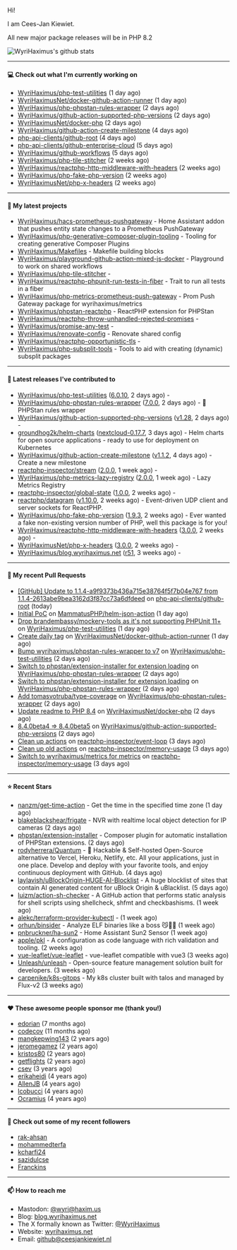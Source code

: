 Hi!

I am Cees-Jan Kiewiet.

All new major package releases will be in PHP 8.2

![WyriHaximus's github stats](https://github-readme-stats.vercel.app/api?username=WyriHaximus&show_icons=true)

---

#### 💻 Check out what I'm currently working on

- [WyriHaximus/php-test-utilities](https://github.com/WyriHaximus/php-test-utilities) (1 day ago)
- [WyriHaximusNet/docker-github-action-runner](https://github.com/WyriHaximusNet/docker-github-action-runner) (1 day ago)
- [WyriHaximus/php-phpstan-rules-wrapper](https://github.com/WyriHaximus/php-phpstan-rules-wrapper) (2 days ago)
- [WyriHaximus/github-action-supported-php-versions](https://github.com/WyriHaximus/github-action-supported-php-versions) (2 days ago)
- [WyriHaximusNet/docker-php](https://github.com/WyriHaximusNet/docker-php) (2 days ago)
- [WyriHaximus/github-action-create-milestone](https://github.com/WyriHaximus/github-action-create-milestone) (4 days ago)
- [php-api-clients/github-root](https://github.com/php-api-clients/github-root) (4 days ago)
- [php-api-clients/github-enterprise-cloud](https://github.com/php-api-clients/github-enterprise-cloud) (5 days ago)
- [WyriHaximus/github-workflows](https://github.com/WyriHaximus/github-workflows) (5 days ago)
- [WyriHaximus/php-tile-stitcher](https://github.com/WyriHaximus/php-tile-stitcher) (2 weeks ago)
- [WyriHaximus/reactphp-http-middleware-with-headers](https://github.com/WyriHaximus/reactphp-http-middleware-with-headers) (2 weeks ago)
- [WyriHaximus/php-fake-php-version](https://github.com/WyriHaximus/php-fake-php-version) (2 weeks ago)
- [WyriHaximusNet/php-x-headers](https://github.com/WyriHaximusNet/php-x-headers) (2 weeks ago)

---

#### 🌱 My latest projects

- [WyriHaximus/hacs-prometheus-pushgateway](https://github.com/WyriHaximus/hacs-prometheus-pushgateway) - Home Assistant addon that pushes entity state changes to a Prometheus PushGateway
- [WyriHaximus/php-generative-composer-plugin-tooling](https://github.com/WyriHaximus/php-generative-composer-plugin-tooling) - Tooling for creating generative Composer Plugins
- [WyriHaximus/Makefiles](https://github.com/WyriHaximus/Makefiles) - Makefile building blocks
- [WyriHaximus/playground-github-action-mixed-js-docker](https://github.com/WyriHaximus/playground-github-action-mixed-js-docker) - Playground to work on shared workflows
- [WyriHaximus/php-tile-stitcher](https://github.com/WyriHaximus/php-tile-stitcher) - 
- [WyriHaximus/reactphp-phpunit-run-tests-in-fiber](https://github.com/WyriHaximus/reactphp-phpunit-run-tests-in-fiber) - Trait to run all tests in a fiber
- [WyriHaximus/php-metrics-prometheus-push-gateway](https://github.com/WyriHaximus/php-metrics-prometheus-push-gateway) - Prom Push Gateway package for wyrihaximus/metrics
- [WyriHaximus/phpstan-reactphp](https://github.com/WyriHaximus/phpstan-reactphp) - ReactPHP extension for PHPStan
- [WyriHaximus/reactphp-throw-unhandled-rejected-promises](https://github.com/WyriHaximus/reactphp-throw-unhandled-rejected-promises) - 
- [WyriHaximus/promise-any-test](https://github.com/WyriHaximus/promise-any-test) - 
- [WyriHaximus/renovate-config](https://github.com/WyriHaximus/renovate-config) - Renovate shared config
- [WyriHaximus/reactphp-opportunistic-tls](https://github.com/WyriHaximus/reactphp-opportunistic-tls) - 
- [WyriHaximus/php-subsplit-tools](https://github.com/WyriHaximus/php-subsplit-tools) - Tools to aid with creating (dynamic) subsplit packages

---

#### 🔭 Latest releases I've contributed to

- [WyriHaximus/php-test-utilities](https://github.com/WyriHaximus/php-test-utilities) ([6.0.10](https://github.com/WyriHaximus/php-test-utilities/releases/tag/6.0.10), 2 days ago) - 
- [WyriHaximus/php-phpstan-rules-wrapper](https://github.com/WyriHaximus/php-phpstan-rules-wrapper) ([7.0.0](https://github.com/WyriHaximus/php-phpstan-rules-wrapper/releases/tag/7.0.0), 2 days ago) - 🌯 PHPStan rules wrapper
- [WyriHaximus/github-action-supported-php-versions](https://github.com/WyriHaximus/github-action-supported-php-versions) ([v1.28](https://github.com/WyriHaximus/github-action-supported-php-versions/releases/tag/v1.28), 2 days ago) - 
- [groundhog2k/helm-charts](https://github.com/groundhog2k/helm-charts) ([nextcloud-0.17.7](https://github.com/groundhog2k/helm-charts/releases/tag/nextcloud-0.17.7), 3 days ago) - Helm charts for open source applications - ready to use for deployment on Kubernetes
- [WyriHaximus/github-action-create-milestone](https://github.com/WyriHaximus/github-action-create-milestone) ([v1.1.2](https://github.com/WyriHaximus/github-action-create-milestone/releases/tag/v1.1.2), 4 days ago) - Create a new milestone
- [reactphp-inspector/stream](https://github.com/reactphp-inspector/stream) ([2.0.0](https://github.com/reactphp-inspector/stream/releases/tag/2.0.0), 1 week ago) - 
- [WyriHaximus/php-metrics-lazy-registry](https://github.com/WyriHaximus/php-metrics-lazy-registry) ([2.0.0](https://github.com/WyriHaximus/php-metrics-lazy-registry/releases/tag/2.0.0), 1 week ago) - Lazy Metrics Registry
- [reactphp-inspector/global-state](https://github.com/reactphp-inspector/global-state) ([1.0.0](https://github.com/reactphp-inspector/global-state/releases/tag/1.0.0), 2 weeks ago) - 
- [reactphp/datagram](https://github.com/reactphp/datagram) ([v1.10.0](https://github.com/reactphp/datagram/releases/tag/v1.10.0), 2 weeks ago) - Event-driven UDP client and server sockets for ReactPHP.
- [WyriHaximus/php-fake-php-version](https://github.com/WyriHaximus/php-fake-php-version) ([1.9.3](https://github.com/WyriHaximus/php-fake-php-version/releases/tag/1.9.3), 2 weeks ago) - Ever wanted a fake non-existing version number of PHP, well this package is for you!
- [WyriHaximus/reactphp-http-middleware-with-headers](https://github.com/WyriHaximus/reactphp-http-middleware-with-headers) ([3.0.0](https://github.com/WyriHaximus/reactphp-http-middleware-with-headers/releases/tag/3.0.0), 2 weeks ago) - 
- [WyriHaximusNet/php-x-headers](https://github.com/WyriHaximusNet/php-x-headers) ([3.0.0](https://github.com/WyriHaximusNet/php-x-headers/releases/tag/3.0.0), 2 weeks ago) - 
- [WyriHaximus/blog.wyrihaximus.net](https://github.com/WyriHaximus/blog.wyrihaximus.net) ([r51](https://github.com/WyriHaximus/blog.wyrihaximus.net/releases/tag/r51), 3 weeks ago) - 

---

#### 🔨 My recent Pull Requests

- [[GitHub] Update to 1.1.4-a9f9373b436a715e38764f5f7b04e767 from 1.1.4-2613abe9bea3162d3f87cc73a6dfdeed](https://github.com/php-api-clients/github-root/pull/1296) on [php-api-clients/github-root](https://github.com/php-api-clients/github-root) (today)
- [Initial PoC](https://github.com/MammatusPHP/helm-json-action/pull/1) on [MammatusPHP/helm-json-action](https://github.com/MammatusPHP/helm-json-action) (1 day ago)
- [Drop brandembassy/mockery-tools as it&#39;s not supporting PHPUnit 11&#43;](https://github.com/WyriHaximus/php-test-utilities/pull/942) on [WyriHaximus/php-test-utilities](https://github.com/WyriHaximus/php-test-utilities) (1 day ago)
- [Create daily tag](https://github.com/WyriHaximusNet/docker-github-action-runner/pull/11) on [WyriHaximusNet/docker-github-action-runner](https://github.com/WyriHaximusNet/docker-github-action-runner) (1 day ago)
- [Bump wyrihaximus/phpstan-rules-wrapper to v7](https://github.com/WyriHaximus/php-test-utilities/pull/939) on [WyriHaximus/php-test-utilities](https://github.com/WyriHaximus/php-test-utilities) (2 days ago)
- [Switch to phpstan/extension-installer for extension loading](https://github.com/WyriHaximus/php-phpstan-rules-wrapper/pull/128) on [WyriHaximus/php-phpstan-rules-wrapper](https://github.com/WyriHaximus/php-phpstan-rules-wrapper) (2 days ago)
- [Switch to phpstan/extension-installer for extension loading](https://github.com/WyriHaximus/php-phpstan-rules-wrapper/pull/127) on [WyriHaximus/php-phpstan-rules-wrapper](https://github.com/WyriHaximus/php-phpstan-rules-wrapper) (2 days ago)
- [Add tomasvotruba/type-coverage](https://github.com/WyriHaximus/php-phpstan-rules-wrapper/pull/126) on [WyriHaximus/php-phpstan-rules-wrapper](https://github.com/WyriHaximus/php-phpstan-rules-wrapper) (2 days ago)
- [Update readme to PHP 8.4](https://github.com/WyriHaximusNet/docker-php/pull/252) on [WyriHaximusNet/docker-php](https://github.com/WyriHaximusNet/docker-php) (2 days ago)
- [8.4.0beta4 =&gt; 8.4.0beta5](https://github.com/WyriHaximus/github-action-supported-php-versions/pull/57) on [WyriHaximus/github-action-supported-php-versions](https://github.com/WyriHaximus/github-action-supported-php-versions) (2 days ago)
- [Clean up actions](https://github.com/reactphp-inspector/event-loop/pull/44) on [reactphp-inspector/event-loop](https://github.com/reactphp-inspector/event-loop) (3 days ago)
- [Clean up old actions](https://github.com/reactphp-inspector/memory-usage/pull/45) on [reactphp-inspector/memory-usage](https://github.com/reactphp-inspector/memory-usage) (3 days ago)
- [Switch to wyrihaximus/metrics for metrics](https://github.com/reactphp-inspector/memory-usage/pull/44) on [reactphp-inspector/memory-usage](https://github.com/reactphp-inspector/memory-usage) (3 days ago)

---

#### ⭐ Recent Stars

- [nanzm/get-time-action](https://github.com/nanzm/get-time-action) - Get the time in the specified time zone (1 day ago)
- [blakeblackshear/frigate](https://github.com/blakeblackshear/frigate) - NVR with realtime local object detection for IP cameras (2 days ago)
- [phpstan/extension-installer](https://github.com/phpstan/extension-installer) - Composer plugin for automatic installation of PHPStan extensions. (2 days ago)
- [rodyherrera/Quantum](https://github.com/rodyherrera/Quantum) - 🚀 Hackable &amp; Self-hosted Open-Source alternative to Vercel, Heroku, Netlify, etc. All your applications, just in one place. Develop and deploy with your favorite tools, and enjoy continuous deployment with GitHub.  (4 days ago)
- [laylavish/uBlockOrigin-HUGE-AI-Blocklist](https://github.com/laylavish/uBlockOrigin-HUGE-AI-Blocklist) - A huge blocklist of sites that contain AI generated content for uBlock Origin &amp; uBlacklist. (5 days ago)
- [luizm/action-sh-checker](https://github.com/luizm/action-sh-checker) - A GitHub action that performs static analysis for shell scripts using shellcheck, shfmt and checkbashisms. (1 week ago)
- [alekc/terraform-provider-kubectl](https://github.com/alekc/terraform-provider-kubectl) -  (1 week ago)
- [orhun/binsider](https://github.com/orhun/binsider) - Analyze ELF binaries like a boss 😼🕵️‍♂️ (1 week ago)
- [pnbruckner/ha-sun2](https://github.com/pnbruckner/ha-sun2) - Home Assistant Sun2 Sensor (1 week ago)
- [apple/pkl](https://github.com/apple/pkl) - A configuration as code language with rich validation and tooling. (2 weeks ago)
- [vue-leaflet/vue-leaflet](https://github.com/vue-leaflet/vue-leaflet) - vue-leaflet compatible with vue3 (3 weeks ago)
- [Unleash/unleash](https://github.com/Unleash/unleash) - Open-source feature management solution built for developers. (3 weeks ago)
- [carpenike/k8s-gitops](https://github.com/carpenike/k8s-gitops) - My k8s cluster built with talos and managed by Flux-v2 (3 weeks ago)

---

#### ❤️ These awesome people sponsor me (thank you!)

- [edorian](https://github.com/edorian) (7 months ago)
- [codecov](https://github.com/codecov) (11 months ago)
- [mangkepwing143](https://github.com/mangkepwing143) (2 years ago)
- [jeromegamez](https://github.com/jeromegamez) (2 years ago)
- [kristos80](https://github.com/kristos80) (2 years ago)
- [getflights](https://github.com/getflights) (2 years ago)
- [csev](https://github.com/csev) (3 years ago)
- [erikaheidi](https://github.com/erikaheidi) (4 years ago)
- [AllenJB](https://github.com/AllenJB) (4 years ago)
- [lcobucci](https://github.com/lcobucci) (4 years ago)
- [Ocramius](https://github.com/Ocramius) (4 years ago)

---

#### 👯 Check out some of my recent followers

- [rak-ahsan](https://github.com/rak-ahsan)
- [mohammedterfa](https://github.com/mohammedterfa)
- [kcharfi24](https://github.com/kcharfi24)
- [sazidulcse](https://github.com/sazidulcse)
- [Franckins](https://github.com/Franckins)

---

#### 📫 How to reach me

- Mastodon: [@wyri@haxim.us](https://toot-toot.wyrihaxim.us/@wyri)
- Blog: [blog.wyrihaximus.net](https://blog.wyrihaximus.net/)
- The X formally known as Twitter: [@WyriHaximus](https://twitter.com/WyriHaximus)
- Website: [wyrihaximus.net](https://wyrihaximus.net/)
- Email: [github@ceesjankiewiet.nl](mailto:github@ceesjankiewiet.nl)
